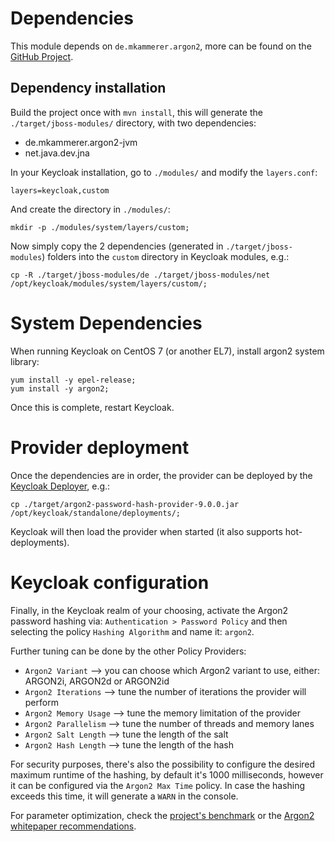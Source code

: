 # Dependencies
This module depends on `de.mkammerer.argon2`, more can be found on the [GitHub Project](https://github.com/phxql/argon2-jvm).

## Dependency installation
Build the project once with `mvn install`, this will generate the `./target/jboss-modules/` directory, with two dependencies:
* de.mkammerer.argon2-jvm
* net.java.dev.jna

In your Keycloak installation, go to `./modules/` and modify the `layers.conf`:
```
layers=keycloak,custom
```

And create the directory in `./modules/`:
```
mkdir -p ./modules/system/layers/custom;
```

Now simply copy the 2 dependencies (generated in `./target/jboss-modules`) folders into the `custom` directory in Keycloak modules, e.g.:
```
cp -R ./target/jboss-modules/de ./target/jboss-modules/net /opt/keycloak/modules/system/layers/custom/;
```

# System Dependencies
When running Keycloak on CentOS 7 (or another EL7), install argon2 system library:
```
yum install -y epel-release;
yum install -y argon2;
```

Once this is complete, restart Keycloak.

# Provider deployment
Once the dependencies are in order, the provider can be deployed by the [Keycloak Deployer](https://www.keycloak.org/docs/latest/server_development/index.html#using-the-keycloak-deployer), e.g.:
```
cp ./target/argon2-password-hash-provider-9.0.0.jar /opt/keycloak/standalone/deployments/;
```

Keycloak will then load the provider when started (it also supports hot-deployments).

# Keycloak configuration
Finally, in the Keycloak realm of your choosing, activate the Argon2 password hashing via:
`Authentication > Password Policy` and then selecting the policy `Hashing Algorithm` and name it: `argon2`.

Further tuning can be done by the other Policy Providers:
* `Argon2 Variant` --> you can choose which Argon2 variant to use, either: ARGON2i, ARGON2d or ARGON2id
* `Argon2 Iterations` --> tune the number of iterations the provider will perform
* `Argon2 Memory Usage` --> tune the memory limitation of the provider
* `Argon2 Parallelism` --> tune the number of threads and memory lanes
* `Argon2 Salt Length` --> tune the length of the salt
* `Argon2 Hash Length` --> tune the length of the hash

For security purposes, there's also the possibility to configure the desired maximum runtime of the hashing, by default it's 1000 milliseconds, however it can be configured via the `Argon2 Max Time` policy.
In case the hashing exceeds this time, it will generate a `WARN` in the console.

For parameter optimization, check the [project's benchmark](https://github.com/phxql/argon2-jvm#recommended-parameters) or the [Argon2 whitepaper recommendations](https://github.com/P-H-C/phc-winner-argon2/blob/master/argon2-specs.pdf#section.9).
